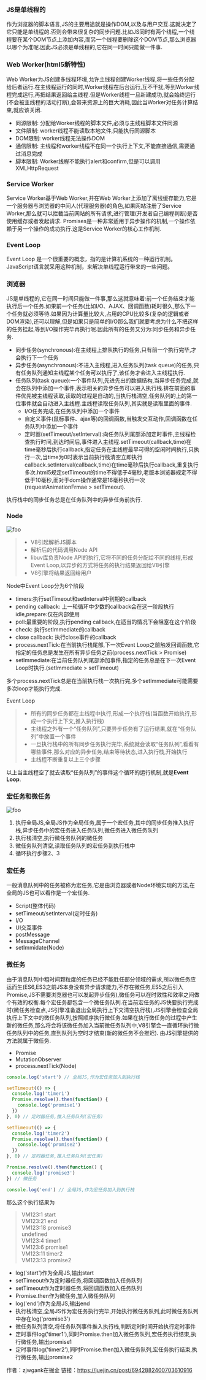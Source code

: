 
### JS是单线程的
作为浏览器的脚本语言,JS的主要用途就是操作DOM,以及与用户交互.这就决定了它只能是单线程的.否则会带来很复杂的同步问题.比如JS同时有两个线程,一个线程要在某个DOM节点上添加内容,而另一个线程要删除这个DOM节点,那么浏览器以哪个为准呢.因此JS必须是单线程的,它在同一时间只能做一件事.


### Web Worker(html5新特性)
Web Worker为JS创建多线程环境,允许主线程创建Worker线程,将一些任务分配给后者运行.在主线程运行的同时,Worker线程在后台运行,互不干扰,等到Worker线程完成运行,再把结果返回给主线程.但是Worker线程一旦新建成功,就会始终运行(不会被主线程的活动打断),会带来资源上的巨大消耗,因此当Worker对任务计算结束,就应该关闭.

* 同源限制: 分配给Worker线程的脚本文件,必须与主线程脚本文件同源
* 文件限制: worker线程不能读取本地文件,只能执行同源脚本
* DOM限制: worker线程无法操作DOM
* 通信限制: 主线程和worker线程不在同一个执行上下文,不能直接通信,需要通过消息完成
* 脚本限制: Worker线程不能执行alert和confirm,但是可以调用XMLHttpRequest

### Service Worker

Service Worker基于Web Worker,并在Web Worker上添加了离线缓存能力,它是一个服务器与浏览器的中间人(代理服务器)的角色,如果网站注册了Service Worker,那么就可以拦截当前网站的所有请求,进行管理(开发者自己编程判断)是否使用缓存或者发起请求.
Promises是一种非常适用于异步操作的机制,一个操作依赖于另一个操作的成功执行.这是Service Worker的核心工作机制.


###  Event Loop
Event Loop 是一个很重要的概念，指的是计算机系统的一种运行机制。
JavaScript语言就采用这种机制，来解决单线程运行带来的一些问题。

### 浏览器

JS是单线程的,它在同一时间只能做一件事,那么这就意味着:前一个任务结束才能执行后一个任务.如果前一个任务(比如I/O、AJAX、回调函数)耗时很久,那么下一个任务就必须等待.如果因为计算量比较大,占用的CPU比较多(复杂的逻辑或者DOM渲染),还可以理解,但是如果只是简单的I/O那么我们就要考虑为什么不把这样的任务挂起,等到I/O操作完毕再执行呢.因此所有的任务又分为:同步任务和异步任务.

* 同步任务(synchronous):在主线程上排队执行的任务,只有前一个执行完毕,才会执行下一个任务
* 异步任务(asynchronous):不进入主线程,进入任务队列(task queue)的任务,只有任务队列通知主线程某个任务可以执行了,该任务才会进入主线程执行.
* 任务队列(task queue):一个事件队列,先进先出的数据结构,当异步任务完成,就会在队列中添加一个事件,表示相关的异步任务可以进入执行栈.排在前面的事件优先被主线程读取,读取的过程是自动的,当执行栈清空,任务队列的上的第一位事件就会自动进入主线程.主线程读取任务队列,其实就是读取里面的事件.
  * I/O任务完成,在任务队列中添加一个事件
  * 自定义事件(鼠标事件、ajax等)的回调函数,当触发交互动作,回调函数在任务队列中添加一个事件
  * 定时器(setTimeout/setInterval):向任务队列尾部添加定时事件,主线程检查执行时间,到达时间后,事件进入主线程.setTimeout(callback,time)在time毫秒后执行callback,指定任务在主线程最早可得的空闲时间执行,只执行一次,当time为0时表示当前执行栈清空立即执行callback.setInterval(callback,time)在time毫秒后执行callback,重复执行多次.html5规定setTimeout的time不得低于4毫秒,老版本浏览器规定不得低于10毫秒,而对于dom操作通常是16毫秒执行一次(requestAnimationFrmae > setTimeout).   

执行栈中的同步任务总是在任务队列中的异步任务前执行.

### Node

<img :src="$withBase('/imgs/node_event_loop.jpg')" alt="foo" />

> * V8引起解析JS脚本
> * 解析后的代码调用Node API
> * libuv库负责Node API的执行,它将不同的任务分配给不同的线程,形成Event Loop,以异步的方式将任务的执行结果返回给V8引擎
> * V8引擎将结果返回给用户

Node中Event Loop分为6个阶段

* timers:执行setTimeout和setInterval中到期的callback
* pending callback: 上一轮循环中少数的callback会在这一阶段执行
idle,prepare:仅在内部使用
* poll:最重要的阶段,执行pending callback,在适当的情况下会阻塞在这个阶段
* check: 执行setImmediate的callback
* close callback: 执行close事件的callback
* process.nextTick:在当前执行栈尾部,下一次Event Loop之前触发回调函数,它指定的任务总是发生在所有异步任务之前(process.nextTick > Promise)
* setImmediate:在当前任务队列尾部添加事件,指定的任务总是在下一次Event Loop时执行.(setImmediate > setTimeout)

多个process.nextTick总是在当前执行栈一次执行完,多个setImmediate可能需要多次loop才能执行完成.


Event Loop

> * 所有的同步任务都在主线程中执行,形成一个执行栈(当函数开始执行,形成一个执行上下文,推入执行栈)
> * 主线程之外有一个“任务队列”,只要异步任务有了运行结果,就在“任务队列”中放置一个事件
> * 一旦执行栈中的所有同步任务执行完毕,系统就会读取“任务队列”,看看有哪些事件,那么对应的异步任务,结束等待状态,进入执行栈,开始执行
> * 主线程不断重复以上三个步骤

以上当主线程空了就去读取“任务队列”的事件这个循环的运行机制,就是<b>Event Loop</b>.


### 宏任务和微任务

<img :src="$withBase('/imgs/event_loop1.jpg')" alt="foo" />


1. 执行全局JS,全局JS作为全局任务,属于一个宏任务,其中的同步任务推入执行栈,异步任务中的宏任务进入任务队列,微任务进入微任务队列
2. 执行栈清空,执行微任务队列的微任务
3. 微任务队列清空,读取任务队列的宏任务到执行栈中
4. 循环执行步骤2、3

### 宏任务

一般消息队列中的任务被称为宏任务,它是由浏览器或者Node环境实现的方法,在全局的JS也可以看作是一个宏任务.

* Script(整体代码)
* setTimeout/setInterval(定时任务)
* I/O
* UI交互事件
* postMessage
* MessageChannel
* setImmidate(Node)

### 微任务

由于消息队列中粗时间颗粒度的任务已经不能胜任部分领域的需求,所以微任务应运而生(ES6,ES3之前JS本身没有异步请求能力,不存在微任务,ES5之后引入Promise,JS不需要浏览器也可以发起异步任务),微任务可以在时效性和效率之间做个有效的权衡.每个宏任务都包含一个微任务队列.在当前宏任务的JS快要执行完成时(微任务检查点,JS引擎准备退出全局执行上下文清空执行栈),JS引擎会检查全局执行上下文中的微任务队列,按照顺序执行微任务.如果在执行微任务的过程中产生新的微任务,那么将会将该微任务加入当前微任务队列中,V8引擎会一直循环执行微任务队列中的任务,直到队列为空时才结束(新的微任务不会推迟).
由JS引擎提供的方法就属于微任务.


* Promise
* MutationObserver
* process.nextTick(Node)



``` js
console.log('start') // 全局JS,作为宏任务加入到执行栈

setTimeout(() => {
  console.log('timer1')
  Promise.resolve().then(function() {
    console.log('promise1')
  })
}, 0) // 定时器任务,推入任务队列(宏任务)

setTimeout(() => {
  console.log('timer2')
  Promise.resolve().then(function() {
    console.log('promise2')
  })
}, 0) // 定时器任务,推入任务队列(宏任务)

Promise.resolve().then(function() {
  console.log('promise3')
}) // 微任务

console.log('end') // 全局JS,作为宏任务加入到执行栈
```
那么这个执行结果为

> VM123:1 start   
> VM123:21 end   
> VM123:18 promise3   
> undefined   
> VM123:4 timer1   
> VM123:6 promise1   
> VM123:11 timer2   
> VM123:13 promise2   

* log('start')作为全局JS,输出start
* setTimeout作为定时器任务,将回调函数加入任务队列
* setTimeout作为定时器任务,将回调函数加入任务队列
* Promise.then作为微任务,加入微任务队列
* log('end')作为全局JS,输出end
* 执行栈清空,全局JS作为宏任务执行完毕,开始执行微任务队列,此时微任务队列中存在log('promise3')
* 微任务队列清空,将任务队列事件推入执行栈,判断定时时间开始执行定时事件
* 定时事件log('timer1'),同时Promise.then加入微任务队列,宏任务执行结束,执行微任务,输出promise1
* 定时事件log('timer2'),同时Promise.then加入微任务队列,宏任务执行结束,执行微任务,输出promise2

作者：zjwgank在掘金
链接：https://juejin.cn/post/6942882400703610916
